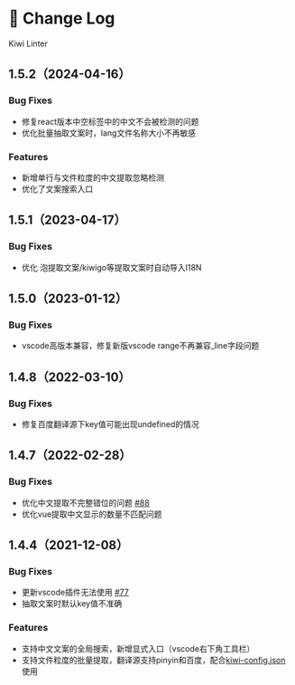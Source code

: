 # 🐤 Change Log
Kiwi Linter

## 1.5.2（2024-04-16）

### Bug Fixes
- 修复react版本中空标签中的中文不会被检测的问题
- 优化批量抽取文案时，lang文件名称大小不再敏感
### Features
- 新增单行与文件粒度的中文提取忽略检测
- 优化了文案搜索入口

## 1.5.1（2023-04-17）

### Bug Fixes
- 优化 泡提取文案/kiwigo等提取文案时自动导入I18N

## 1.5.0（2023-01-12）

### Bug Fixes
- vscode高版本兼容，修复新版vscode range不再兼容_line字段问题

## 1.4.8（2022-03-10）

### Bug Fixes
- 修复百度翻译源下key值可能出现undefined的情况

## 1.4.7（2022-02-28）

### Bug Fixes
- 优化中文提取不完整错位的问题 [#88](https://github.com/alibaba/kiwi/issues/88)
- 优化vue提取中文显示的数量不匹配问题
## 1.4.4（2021-12-08）

### Bug Fixes
- 更新vscode插件无法使用 [#77](https://github.com/alibaba/kiwi/issues/77)
- 抽取文案时默认key值不准确

### Features
- 支持中文文案的全局搜索，新增显式入口（vscode右下角工具栏）
- 支持文件粒度的批量提取，翻译源支持pinyin和百度，配合[kiwi-config.json](https://github.com/alibaba/kiwi/tree/master/kiwi-cli)使用
